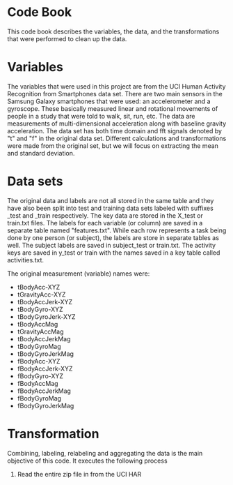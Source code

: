 # Code Book

This code book describes the variables, the data, and the transformations that were performed to clean up the data.

# Variables

The variables that were used in this project are from the UCI Human Activity Recognition from Smartphones data set.
There are two main sensors in the Samsung Galaxy smartphones that were used: an accelerometer and a gyroscope.  These basically measured linear and rotational movements of people in a study that were told to walk, sit, run, etc.  The data are measurements of multi-dimensional acceleration along with baseline gravity acceleration.  The data set has both time domain and fft signals denoted by "t" and "f" in the original data set. Different calculations and transformations were made from the original set, but we will focus on extracting the mean and standard deviation. 

# Data sets

The original data and labels are not all stored in the same table and they have also been split into test and training data sets labeled with suffixes _test and _train respectively.  The key data are stored in the X_test or train.txt files.  The labels for each variable (or column) are saved in a separate table  named "features.txt".  While each row represents a task being done by one person (or subject), the labels are store in separate tables as well. The subject labels are saved in subject_test or train.txt.  The activity keys are saved in y_test or train with the names saved in a key table called activities.txt.

The original measurement (variable) names were: 

* tBodyAcc-XYZ
* tGravityAcc-XYZ
* tBodyAccJerk-XYZ
* tBodyGyro-XYZ
* tBodyGyroJerk-XYZ
* tBodyAccMag
* tGravityAccMag
* tBodyAccJerkMag
* tBodyGyroMag
* tBodyGyroJerkMag
* fBodyAcc-XYZ
* fBodyAccJerk-XYZ
* fBodyGyro-XYZ
* fBodyAccMag
* fBodyAccJerkMag
* fBodyGyroMag
* fBodyGyroJerkMag

# Transformation

Combining, labeling, relabeling and aggregating the data is the main objective of this code.  It executes the following process

1. Read the entire zip file in from the UCI HAR 
